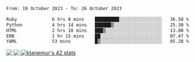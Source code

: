 <!--START_SECTION:waka-->

```txt
From: 19 October 2023 - To: 26 October 2023

Ruby             6 hrs 8 mins    █████████░░░░░░░░░░░░░░░░   36.58 %
Python           4 hrs 14 mins   ██████▒░░░░░░░░░░░░░░░░░░   25.30 %
HTML             2 hrs 18 mins   ███▒░░░░░░░░░░░░░░░░░░░░░   13.80 %
ERB              1 hr 15 mins    ██░░░░░░░░░░░░░░░░░░░░░░░   07.47 %
YAML             53 mins         █▒░░░░░░░░░░░░░░░░░░░░░░░   05.28 %
```

<!--END_SECTION:waka-->
<a href="https://github.com/anuraghazra/github-readme-stats">
  <img align="left" src="https://github-readme-stats.vercel.app/api?username=Tanesan&count_private=true&show_icons=true" />
<img align="left" src="https://github-readme-stats.vercel.app/api/top-langs/?username=Tanesan" />
</a>

[![ktanemur's 42 stats](https://badge42.vercel.app/api/v2/cl1wslf6s002109l771rng2w8/stats?cursusId=21&coalitionId=62)](https://github.com/JaeSeoKim/badge42)
